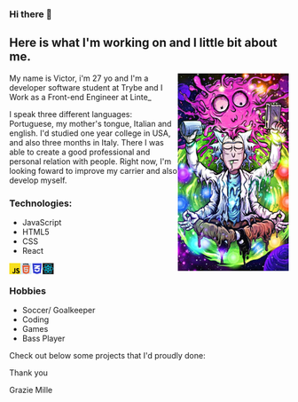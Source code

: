 ### Hi there 👋 
## Here is what I'm working on and I little bit about me. 
<img align = right src = "rickTranscending.jpg" width = 200px>
<p>My name is Victor, i'm 27 yo and I'm a developer software student at Trybe and I Work as a Front-end Engineer at Linte_ <p>
<p> I speak three different languages: Portuguese, my mother's tongue, Italian and english. I'd studied one year college in USA, and also three months in Italy. There I was able to create a good professional and personal relation with people. Right now, I'm looking foward to improve my carrier and also develop myself. <p>
  
  ### Technologies:
  - JavaScript
  - HTML5
  - CSS
  - React
<img align = left src="jsLogo.jpg" width = 20 >
<img align = left src = "logoHtml.jpg" width = 20>
<img align = left src = "cssLogo.jpg" width = 20>
<img align = left src = "reactLogo.jpg" width = 20><br>

### Hobbies
 - Soccer/ Goalkeeper
 - Coding
 - Games
 - Bass Player
<p>Check out below some projects that I'd proudly done: <p>
  <p>Thank you<p>
    <p>Grazie Mille<p>
